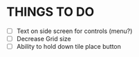 # THINGS TO DO
- [ ] Text on side screen for controls (menu?)
- [ ] Decrease Grid size
- [ ] Ability to hold down tile place button